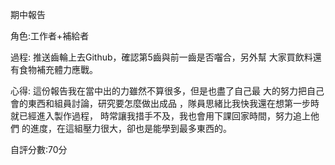 期中報告 

角色:工作者+補給者

過程:
     推送齒輪上去Github，確認第5齒與前一齒是否囓合，另外幫      大家買飲料還有食物補充體力應戰。

心得:
     這份報告我在當中出的力雖然不算很多，但是也盡了自己最       大的努力把自己會的東西和組員討論，研究要怎麼做出成品       ，隊員思緒比我快我還在想第一步時就已經進入製作過程，       時常讓我措手不及，我也會用下課回家時間，努力追上他們       的進度，在這組壓力很大，卻也是能學到最多東西的。

自評分數:70分
